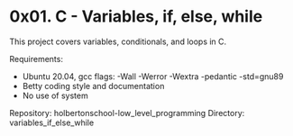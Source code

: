 # 0x01. C - Variables, if, else, while

This project covers variables, conditionals, and loops in C.

Requirements:
- Ubuntu 20.04, gcc flags: -Wall -Werror -Wextra -pedantic -std=gnu89
- Betty coding style and documentation
- No use of system

Repository: holbertonschool-low_level_programming
Directory: variables_if_else_while
